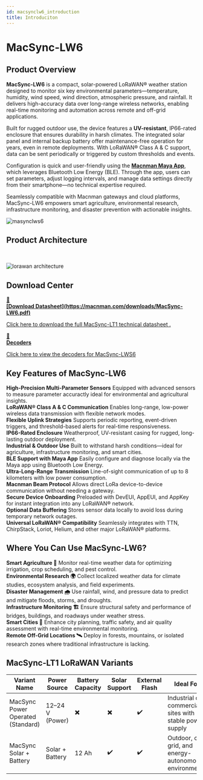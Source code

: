 ```yaml
---
id: macsynclw6_introduction
title: Introduciton
---
```


# MacSync-LW6

## Product Overview

**MacSync-LW6** is a compact, solar-powered LoRaWAN® weather station designed to monitor six key environmental parameters—temperature, humidity, wind speed, wind direction, atmospheric pressure, and rainfall. It delivers high-accuracy data over long-range wireless networks, enabling real-time monitoring and automation across remote and off-grid applications.

Built for rugged outdoor use, the device features a **UV-resistant**, IP66-rated enclosure that ensures durability in harsh climates. The integrated solar panel and internal backup battery offer maintenance-free operation for years, even in remote deployments. With LoRaWAN® Class A & C support, data can be sent periodically or triggered by custom thresholds and events.

Configuration is quick and user-friendly using the [**Macnman Maya App**](https://play.google.com/store/apps/details?id=com.macnman.app&pcampaignid=web_share), which leverages Bluetooth Low Energy (BLE). Through the app, users can set parameters, adjust logging intervals, and manage data settings directly from their smartphone—no technical expertise required.

Seamlessly compatible with Macnman gateways and cloud platforms, MacSync-LW6 empowers smart agriculture, environmental research, infrastructure monitoring, and disaster prevention with actionable insights.

![masynclws6](/img/lorawan/sensors/temperaturehumi/macsynclwssix_hero.png)

## Product Architecture
<br/>

![lorawan architecture](/img/lorawan/lorawan_macsync_archi.svg)

## Download Center

<div className="icon-card-grid">
  <a href="https://drive.google.com/file/d/160C4s1MZkL_QHsDzzE9iVL3f-D2RmYdn/view?usp=sharing" 
  className="icon-card">
    <div className="icon">📂</div>  
    <div>
      <strong>[Download Datasheet](https://macnman.com/downloads/MacSync-LW6.pdf)</strong>
      <p>Click here to download the full MacSync-LT1 technical datasheet
.</p>
    </div>
  </a>
  <a href="https://github.com/MacnMan/LoRa_Module_SDK/tree/main/SDK/LoRaWAN_AT_Slave" 
  className="icon-card">
    <div className="icon">📝</div>
    <div>
      <strong>Decoders</strong>
      <p>Click here to view the decoders for MacSync-LWS6</p>
    </div>
  </a>
</div>

<div style={{ margin: "2rem 0" }}></div>


## Key Features of MacSync-LW6

<div className="reusable-feature-grid">
  <div className="reusable-feature-card">
    <strong>High-Precision Multi-Parameter Sensors</strong>
    Equipped with advanced sensors to measure parameter accuractly ideal for environmental and agricultural insights.
  </div>
  <div className="reusable-feature-card">
    <strong>LoRaWAN® Class A & C Communication</strong>
    Enables long-range, low-power wireless data transmission with flexible network modes.
  </div>
  <div className="reusable-feature-card">
    <strong>Flexible Uplink Strategies</strong>
    Supports periodic reporting, event-driven triggers, and threshold-based alerts for real-time responsiveness.
  </div>
  <div className="reusable-feature-card">
    <strong>IP66-Rated Enclosure</strong>
    Weatherproof, UV-resistant casing for rugged, long-lasting outdoor deployment.
  </div>
  <div className="reusable-feature-card">
    <strong>Industrial & Outdoor Use</strong>
    Built to withstand harsh conditions—ideal for agriculture, infrastructure monitoring, and smart cities.
  </div>
  <div className="reusable-feature-card">
    <strong>BLE Support with Maya App</strong>
    Easily configure and diagnose locally via the Maya app using Bluetooth Low Energy.
  </div>
  <div className="reusable-feature-card">
    <strong>Ultra-Long-Range Transmission</strong>
    Line-of-sight communication of up to 8 kilometers with low power consumption.
  </div>
  <div className="reusable-feature-card">
    <strong>Macnman Beam Protocol</strong>
    Allows direct LoRa device-to-device communication without needing a gateway.
  </div>
  <div className="reusable-feature-card">
    <strong>Secure Device Onboarding</strong>
    Preloaded with DevEUI, AppEUI, and AppKey for instant integration into any LoRaWAN® network.
  </div>
  <div className="reusable-feature-card">
    <strong>Optional Data Buffering</strong>
    Stores sensor data locally to avoid loss during temporary network outages.
  </div>
  <div className="reusable-feature-card">
    <strong>Universal LoRaWAN® Compatibility</strong>
    Seamlessly integrates with TTN, ChirpStack, Loriot, Helium, and other major LoRaWAN® platforms.
  </div>
</div>

## Where You Can Use MacSync-LW6?

<div className="reusable-feature-grid">
  <div className="reusable-feature-card">
    <strong>Smart Agriculture 🌾</strong>
    Monitor real-time weather data for optimizing irrigation, crop scheduling, and pest control.
  </div>
  <div className="reusable-feature-card">
    <strong>Environmental Research 🌍</strong>
    Collect localized weather data for climate studies, ecosystem analysis, and field experiments.
  </div>
  <div className="reusable-feature-card">
    <strong>Disaster Management 🌧️</strong>
    Use rainfall, wind, and pressure data to predict and mitigate floods, storms, and droughts.
  </div>
  <div className="reusable-feature-card">
    <strong>Infrastructure Monitoring 🏗️</strong>
    Ensure structural safety and performance of bridges, buildings, and roadways under weather stress.
  </div>
  <div className="reusable-feature-card">
    <strong>Smart Cities 🌆</strong>
    Enhance city planning, traffic safety, and air quality assessment with real-time environmental monitoring.
  </div>
  <div className="reusable-feature-card">
    <strong>Remote Off-Grid Locations 🛰️</strong>
    Deploy in forests, mountains, or isolated research zones where traditional infrastructure is lacking.
  </div>
</div>


##  MacSync-LT1 LoRaWAN Variants

<table className="parameter-table">
  <thead>
    <tr>
      <th>Variant Name</th>
      <th>Power Source</th>
      <th>Battery Capacity</th>
      <th>Solar Support</th>
      <th>External Flash</th>
      <th>Ideal For</th>
    </tr>
  </thead>
  <tbody>
    <tr>
      <td>MacSync Power Operated (Standard)</td>
      <td>12–24 V (Power)</td>
      <td>✖️</td>
      <td>✖️</td>
      <td>✔️</td>
      <td>Industrial or commercial sites with stable power supply</td>
    </tr>
    <tr>
      <td>MacSync Solar + Battery</td>
      <td>Solar + Battery</td>
      <td>12 Ah</td>
      <td>✔️</td>
      <td>✔️</td>
      <td>Outdoor, off-grid, and energy-autonomous environments</td>
    </tr>
  </tbody>
</table>
